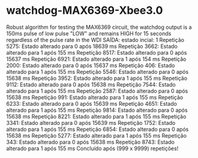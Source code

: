 # watchdog-MAX6369-Xbee3.0
Robust algorithm for testing the MAX6369 circuit, the watchdog output is a 150ms pulse of low pulse "LOW" and remains HIGH for 15 seconds regardless of the pulse rate in the WDI
SAÍDA:
estado incial:  1
Repetição 5275: Estado alterado para 0 após 18639 ms
Repetição 3662: Estado alterado para 1 após 155 ms
Repetição 8517: Estado alterado para 0 após 15637 ms
Repetição 6921: Estado alterado para 1 após 154 ms
Repetição 2000: Estado alterado para 0 após 15637 ms
Repetição 406: Estado alterado para 1 após 155 ms
Repetição 5546: Estado alterado para 0 após 15638 ms
Repetição 3952: Estado alterado para 1 após 155 ms
Repetição 9112: Estado alterado para 0 após 15638 ms
Repetição 7544: Estado alterado para 1 após 155 ms
Repetição 2587: Estado alterado para 0 após 15638 ms
Repetição 991: Estado alterado para 1 após 155 ms
Repetição 6233: Estado alterado para 0 após 15639 ms
Repetição 4651: Estado alterado para 1 após 155 ms
Repetição 9814: Estado alterado para 0 após 15638 ms
Repetição 8221: Estado alterado para 1 após 155 ms
Repetição 3341: Estado alterado para 0 após 15639 ms
Repetição 1752: Estado alterado para 1 após 155 ms
Repetição 6854: Estado alterado para 0 após 15638 ms
Repetição 5277: Estado alterado para 1 após 155 ms
Repetição 343: Estado alterado para 0 após 15638 ms
Repetição 8743: Estado alterado para 1 após 155 ms
Concluído após (999 x 9999) repetições!
